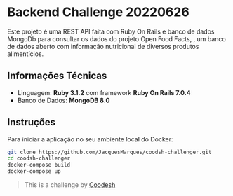 # Backend Challenge 20220626

Este projeto é uma REST API faita com Ruby On Rails e banco de dados MongoDb para consultar os dados do projeto Open Food Facts,
, um banco de dados aberto com informação nutricional de diversos produtos alimentícios.

## Informações Técnicas
* Linguagem: **Ruby 3.1.2** com framework **Ruby On Rails 7.0.4**
* Banco de Dados: **MongoDB 8.0**

## Instruções
Para iniciar a aplicação no seu ambiente local do Docker:

```bash
git clone https://github.com/JacquesMarques/coodsh-challenger.git
cd coodsh-challenger
docker-compose build
docker-compose up
```

>  This is a challenge by [Coodesh](https://coodesh.com/)
